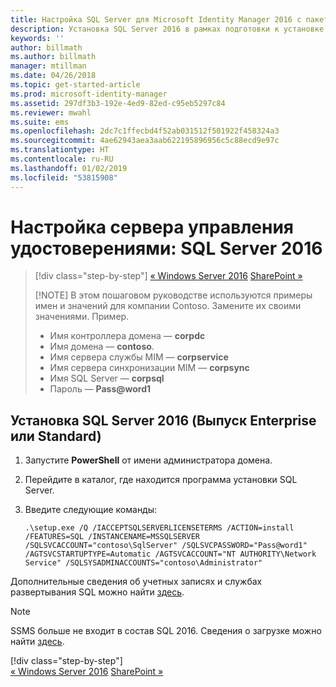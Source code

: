 ```yaml
---
title: Настройка SQL Server для Microsoft Identity Manager 2016 с пакетом обновления 1 (SP1) | Документация Майкрософт
description: Установка SQL Server 2016 в рамках подготовки к установке MIM 2016.
keywords: ''
author: billmath
ms.author: billmath
manager: mtillman
ms.date: 04/26/2018
ms.topic: get-started-article
ms.prod: microsoft-identity-manager
ms.assetid: 297df3b3-192e-4ed9-82ed-c95eb5297c84
ms.reviewer: mwahl
ms.suite: ems
ms.openlocfilehash: 2dc7c1ffecbd4f52ab031512f501922f458324a3
ms.sourcegitcommit: 4ae62943aea3aab622195896956c5c88ecd9e97c
ms.translationtype: HT
ms.contentlocale: ru-RU
ms.lasthandoff: 01/02/2019
ms.locfileid: "53815908"
---
```

# <a name="set-up-an-identity-management-server-sql-server-2016"></a>Настройка сервера управления удостоверениями: SQL Server 2016

> [!div class="step-by-step"]
> [« Windows Server 2016](prepare-server-ws2016.md)
> [SharePoint »](prepare-server-sharepoint.md)
> 
> [!NOTE]
> В этом пошаговом руководстве используются примеры имен и значений для компании Contoso. Замените их своими значениями. Пример.
> - Имя контроллера домена — **corpdc**
> - Имя домена — **contoso**.
> - Имя сервера службы MIM — **corpservice**
> - Имя сервера синхронизации MIM — **corpsync**
> - Имя SQL Server — **corpsql**
> - Пароль — <strong>Pass@word1</strong>

## <a name="install-sql-server-2016-standardenterprise-edition"></a>Установка **SQL Server 2016 (Выпуск Enterprise или Standard)**

1. Запустите **PowerShell** от имени администратора домена.

2. Перейдите в каталог, где находится программа установки SQL Server.

3. Введите следующие команды:

    ```
    .\setup.exe /Q /IACCEPTSQLSERVERLICENSETERMS /ACTION=install /FEATURES=SQL /INSTANCENAME=MSSQLSERVER /SQLSVCACCOUNT="contoso\SqlServer" /SQLSVCPASSWORD="Pass@word1"   /AGTSVCSTARTUPTYPE=Automatic /AGTSVCACCOUNT="NT AUTHORITY\Network Service" /SQLSYSADMINACCOUNTS="contoso\Administrator"
    ```
    
Дополнительные сведения об учетных записях и службах развертывания SQL можно найти [здесь](https://docs.microsoft.com/sql/database-engine/configure-windows/configure-windows-service-accounts-and-permissions?view=sql-server-2017).
> [!NOTE]
> SSMS больше не входит в состав SQL 2016. Сведения о загрузке можно найти [здесь](https://docs.microsoft.com/sql/ssms/download-sql-server-management-studio-ssms?view=sql-server-2017).
> 
> [!div class="step-by-step"]  
> [« Windows Server 2016](prepare-server-ws2016.md)
> [SharePoint »](prepare-server-sharepoint.md)
